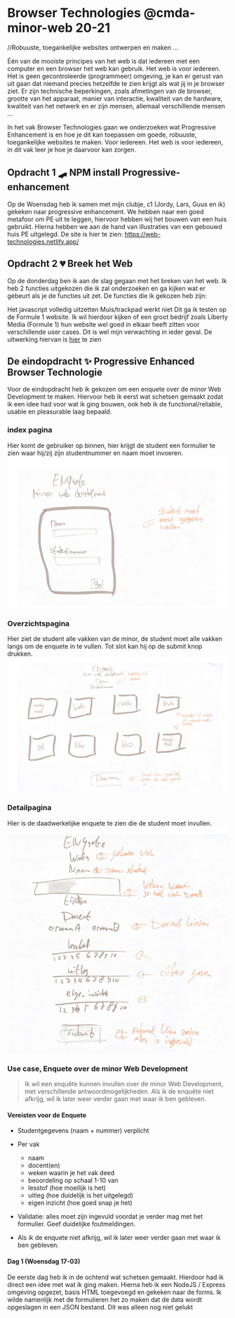 # Browser Technologies @cmda-minor-web 20-21
//Robuuste, toegankelijke websites ontwerpen en maken …

Één van de mooiste principes van het web is dat iedereen met een computer en een browser het web kan gebruik. Het web is voor iedereen. Het is geen gecontroleerde (programmeer) omgeving, je kan er gerust van uit gaan dat niemand precies hetzelfde te zien krijgt als wat jij in je browser ziet. Er zijn technische beperkingen, zoals afmetingen van de browser, grootte van het apparaat, manier van interactie, kwaliteit van de hardware, kwaliteit van het netwerk en er zijn mensen, allemaal verschillende mensen ...

In het vak Browser Technologies gaan we onderzoeken wat Progressive Enhancement is en hoe je dit kan toepassen om goede, robuuste, toegankelijke websites te maken. Voor iedereen. Het web is voor iedereen, in dit vak leer je hoe je daarvoor kan zorgen.


## Opdracht 1 🛹 NPM install Progressive- enhancement
Op de Woensdag heb ik samen met mijn clubje, c1 (Jordy, Lars, Guus en ik) gekeken naar progressive enhancement. We hebben naar een goed metafoor om PE uit te leggen, hiervoor hebben wij het bouwen van een huis gebruikt. Hierna hebben we aan de hand van illustraties van een gebouwd huis PE uitgelegd.
De site is hier te zien: https://web-technologies.netlify.app/

## Opdracht 2 💔 Breek het Web
Op de donderdag ben ik aan de slag gegaan met het breken van het web. Ik heb 2 functies uitgekozen die ik zal onderzoeken en ga kijken wat er gebeurt als je de functies uit zet. De functies die ik gekozen heb zijn:

Het javascript volledig uitzetten
Muis/trackpad werkt niet Dit ga ik testen op de Formule 1 website. Ik wil hierdoor kijken of een groot bedrijf zoals Liberty Media (Formule 1) hun website wel goed in elkaar heeft zitten voor verschillende user cases. Dit is wel mijn verwachting in ieder geval.
De uitwerking hiervan is [hier](https://github.com/kilroy763/browser-technologies-2021/wiki/Opdracht-2-%F0%9F%92%94-Breek-het-Web)
 te zien

## De eindopdracht ✨ Progressive Enhanced Browser Technologie
Voor de eindopdracht heb ik gekozen om een enquete over de minor Web Development te maken. Hiervoor heb ik eerst wat schetsen gemaakt zodat ik een idee had voor wat ik ging bouwen, ook heb ik de functional/reliable, usable en pleasurable laag bepaald.

### index pagina
Hier komt de gebruiker op binnen, hier krijgt de student een formulier te zien waar hij/zij zijn studentnummer en naam moet invoeren.
![Schets 1](https://github.com/kilroy763/browser-technologies-2021/blob/master/docs/img/schets1.jpg?raw=true)

### Overzichtspagina 
Hier ziet de student alle vakken van de minor, de student moet alle vakken langs om de enquete in te vullen. Tot slot kan hij op de submit knop drukken.
![Schets 2](https://github.com/kilroy763/browser-technologies-2021/blob/master/docs/img/schets2.jpg?raw=true)

### Detailpagina
Hier is de daadwerkelijke enquete te zien die de student moet invullen.
![Schets 3](https://github.com/kilroy763/browser-technologies-2021/blob/master/docs/img/schets3.jpg?raw=true)

### Use case, Enquete over de minor Web Development
> Ik wil een enquête kunnen invullen over de minor Web Development, met verschillende antwoordmogelijkheden. Als ik de enquête niet afkrijg, wil ik later weer verder gaan met waar ik ben gebleven.

#### Vereisten voor de Enquete

- Studentgegevens (naam + nummer) verplicht
- Per vak 
	- naam
	- docent(en)
	- weken waarin je het vak deed
	- beoordeling op schaal 1-10 van
	- lesstof (hoe moeilijk is het)
	- uitleg (hoe duidelijk is het uitgelegd)
	- eigen inzicht (hoe goed snap je het)
	
- Validatie: alles moet zijn ingevuld voordat je verder mag met het formulier. Geef duidelijke foutmeldingen.
- Als ik de enquete niet afkrijg, wil ik later weer verder gaan met waar ik ben gebleven.

#### Dag 1 (Woensdag 17-03)
De eerste dag heb ik in de ochtend wat schetsen gemaakt. Hierdoor had ik direct een idee met wat ik ging maken. Hierna heb ik een NodeJS / Express omgeving opgezet, basis HTML toegevoegd en gekeken naar de forms. Ik wilde namenlijk met de formulieren het zo maken dat de data wordt opgeslagen in een JSON bestand. Dit was alleen nog niet gelukt
